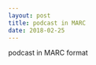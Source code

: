 ```yaml
---
layout: post
title: podcast in MARC
date: 2018-02-25
---
```


<div class="show"> podcast in MARC format</div>
